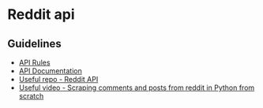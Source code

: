 # Reddit api

## Guidelines

- [API Rules](https://github.com/reddit/reddit/wiki/API)  
- [API Documentation](https://www.reddit.com/dev/api/)  
- [Useful repo - Reddit API](https://gist.github.com/davestevens/4257bbfc82b1e59eeec7085e66314215)
- [Useful video - Scraping comments and posts from reddit in Python from scratch](https://www.youtube.com/watch?v=8KrUCXlAN4Q)
